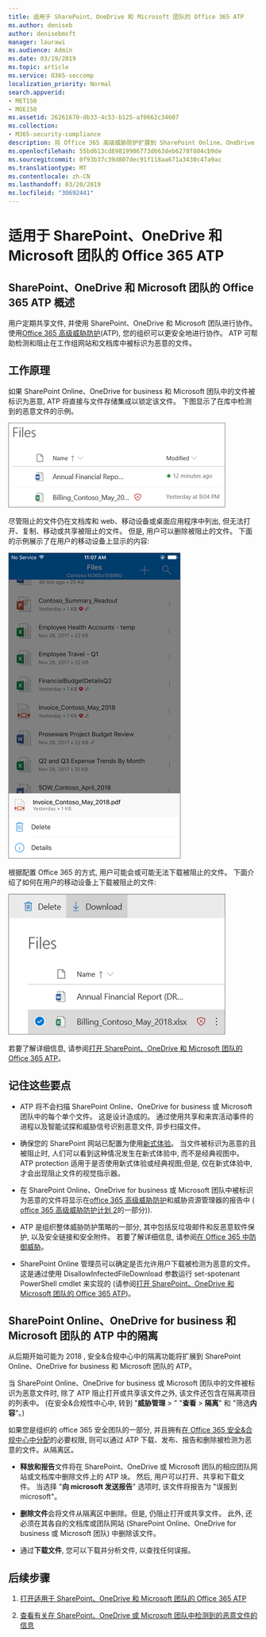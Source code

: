 ```yaml
---
title: 适用于 SharePoint、OneDrive 和 Microsoft 团队的 Office 365 ATP
ms.author: deniseb
author: denisebmsft
manager: laurawi
ms.audience: Admin
ms.date: 03/19/2019
ms.topic: article
ms.service: O365-seccomp
localization_priority: Normal
search.appverid:
- MET150
- MOE150
ms.assetid: 26261670-db33-4c53-b125-af0662c34607
ms.collection:
- M365-security-compliance
description: 将 Office 365 高级威胁防护扩展到 SharePoint Online、OneDrive for business 和 Microsoft 团队中的文件, 为您的组织启用更安全的协作。
ms.openlocfilehash: 55bd613cd89819906773d663deb6278f804cb9de
ms.sourcegitcommit: 0f93b37c39d807dec91f118aa671a3430c47a9ac
ms.translationtype: MT
ms.contentlocale: zh-CN
ms.lasthandoff: 03/20/2019
ms.locfileid: "30692441"
---
```

# <a name="office-365-atp-for-sharepoint-onedrive-and-microsoft-teams"></a>适用于 SharePoint、OneDrive 和 Microsoft 团队的 Office 365 ATP

## <a name="overview-of-office-365-atp-for-sharepoint-onedrive-and-microsoft-teams"></a>SharePoint、OneDrive 和 Microsoft 团队的 Office 365 ATP 概述

用户定期共享文件, 并使用 SharePoint、OneDrive 和 Microsoft 团队进行协作。 使用[Office 365 高级威胁防护](office-365-atp.md)(ATP), 您的组织可以更安全地进行协作。 ATP 可帮助检测和阻止在工作组网站和文档库中被标识为恶意的文件。  
  
## <a name="how-it-works"></a>工作原理

如果 SharePoint Online、OneDrive for business 和 Microsoft 团队中的文件被标识为恶意, ATP 将直接与文件存储集成以锁定该文件。 下图显示了在库中检测到的恶意文件的示例。
  
[![OneDrive for business 中一个检测为恶意的文件](media/2bba71cc-7ad1-4799-8b9d-d56f923db3a7.png)](https://support.office.com/article/01e902ad-a903-4e0f-b093-1e1ac0c37ad2)
  
尽管阻止的文件仍在文档库和 web、移动设备或桌面应用程序中列出, 但无法打开、复制、移动或共享被阻止的文件。 但是, 用户可以删除被阻止的文件。 下面的示例展示了在用户的移动设备上显示的内容:
  
[![从 onedrive 移动应用程序中删除 onedrive for business 中的阻止文件](media/cb1c1705-fd0a-45b8-9a26-c22503011d54.png)](https://support.office.com/article/01e902ad-a903-4e0f-b093-1e1ac0c37ad2)
  
根据配置 Office 365 的方式, 用户可能会或可能无法下载被阻止的文件。 下面介绍了如何在用户的移动设备上下载被阻止的文件:
  
[![在 OneDrive for business 中下载阻止的文件](media/be288a82-bdd8-4371-93d8-1783db3b61bc.png)](https://support.office.com/article/01e902ad-a903-4e0f-b093-1e1ac0c37ad2)
  
若要了解详细信息, 请参阅[打开 SharePoint、OneDrive 和 Microsoft 团队的 Office 365 ATP](turn-on-atp-for-spo-odb-and-teams.md)。
  
## <a name="keep-these-points-in-mind"></a>记住这些要点

- ATP 将不会扫描 SharePoint Online、OneDrive for business 或 Microsoft 团队中的每个单个文件。 这是设计造成的。 通过使用共享和来宾活动事件的进程以及智能试探和威胁信号识别恶意文件, 异步扫描文件。

- 确保您的 SharePoint 网站已配置为使用[新式体验](https://docs.microsoft.com/sharepoint/guide-to-sharepoint-modern-experience)。 当文件被标识为恶意的且被阻止时, 人们可以看到这种情况发生在新式体验中, 而不是经典视图中。 ATP protection 适用于是否使用新式体验或经典视图;但是, 仅在新式体验中, 才会出现阻止文件的视觉指示器。
    
- 在 SharePoint Online、OneDrive for business 或 Microsoft 团队中被标识为恶意的文件将显示在[office 365 高级威胁防护](view-reports-for-atp.md)和威胁资源管理器的报告中 ( [office 365 高级威胁防护计划 2](office-365-ti.md)的一部分)).
    
- ATP 是组织整体威胁防护策略的一部分, 其中包括反垃圾邮件和反恶意软件保护, 以及安全链接和安全附件。 若要了解详细信息, 请参阅[在 Office 365 中防御威胁](protect-against-threats.md)。
    
- SharePoint Online 管理员可以确定是否允许用户下载被检测为恶意的文件。 这是通过使用 DisallowInfectedFileDownload 参数运行 set-spotenant PowerShell cmdlet 来实现的 (请参阅[打开 SharePoint、OneDrive 和 Microsoft 团队的 Office 365 ATP](turn-on-atp-for-spo-odb-and-teams.md))。
    
## <a name="quarantine-in-atp-for-sharepoint-online-onedrive-for-business-and-microsoft-teams"></a>SharePoint Online、OneDrive for business 和 Microsoft 团队的 ATP 中的隔离

 从后期开始可能为 2018 [](quarantine-email-messages.md) , 安全&amp;合规中心中的隔离功能将扩展到 SharePoint Online、OneDrive for business 和 Microsoft 团队的 ATP。
  
当 SharePoint Online、OneDrive for business 或 Microsoft 团队中的文件被标识为恶意文件时, 除了 ATP 阻止打开或共享该文件之外, 该文件还包含在隔离项目的列表中。 (在安全&amp;合规性中心中, 转到 "**威胁管理** \> " "**查看** \> **隔离**" 和 "筛选**内容**"。) 
  
如果您是组织的 office 365 安全团队的一部分, 并且拥有[在 Office 365 安全&amp;合规中心中分配](permissions-in-the-security-and-compliance-center.md)的必要权限, 则可以通过 ATP 下载、发布、报告和删除被检测为恶意的文件。从隔离区。
  
- **释放和报告**文件将在 SharePoint、OneDrive 或 Microsoft 团队的相应团队网站或文档库中删除文件上的 ATP 块。 然后, 用户可以打开、共享和下载文件。 当选择 "**向 microsoft 发送报告**" 选项时, 该文件将报告为 "误报到 microsoft"。 
    
- **删除文件**会将文件从隔离区中删除。但是, 仍阻止打开或共享文件。 此外, 还必须在其各自的文档库或团队网站 (SharePoint Online、OneDrive for business 或 Microsoft 团队) 中删除该文件。 
    
- 通过**下载文件**, 您可以下载并分析文件, 以查找任何误报。 
    
## <a name="next-steps"></a>后续步骤

1. [打开适用于 SharePoint、OneDrive 和 Microsoft 团队的 Office 365 ATP](turn-on-atp-for-spo-odb-and-teams.md)
    
2. [查看有关在 SharePoint、OneDrive 或 Microsoft 团队中检测到的恶意文件的信息](malicious-files-detected-in-spo-odb-or-teams.md)
    

